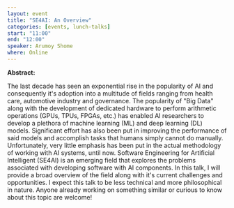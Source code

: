 ```yaml
---
layout: event
title: "SE4AI: An Overview"
categories: [events, lunch-talks]
start: "11:00"
end: "12:00"
speaker: Arumoy Shome
where: Online
---
```


**Abstract:**

The last decade has seen an exponential rise in the popularity of AI
and consequently it's adoption into a multitude of fields ranging from
health care, automotive industry and governance. The popularity of
"Big Data" along with the development of dedicated hardware to perform
arithmetic operations (GPUs, TPUs, FPGAs, etc.) has enabled AI
researchers to develop a plethora of machine learning (ML) and deep
learning (DL) models. Significant effort has also been put in improving
the performance of said models and accomplish tasks that humans simply
cannot do manually. Unfortunately, very little emphasis has been put
in the actual methodology of working with AI systems, until now.
Software Engineering for Artificial Intelligent (SE4AI) is an emerging
field that explores the problems associated with developing software
with AI components. In this talk, I will provide a broad overview of
the field along with it's current challenges and opportunities. I
expect this talk to be less technical and more philosophical in
nature. Anyone already working on something similar or curious to know
about this topic are welcome!
